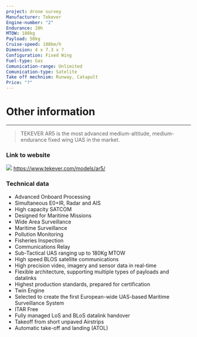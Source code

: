 ```yaml
---
project: drone survey
Manufacturer: Tekever
Engine-number: "2"
Endurance: 20h
MTOW: 180kg
Payload: 50kg
Cruise-speed: 100km/h
Dimension: 4 x 7.3 x ?
Configuration: Fixed Wing
Fuel-type: Gas
Comunication-range: Unlimited
Comunication-type: Satelite
Take off mechnism: Runway, Catapult
Price: "?"
---
```

# Other information
---
>TEKEVER AR5 is the most advanced medium-altitude, medium-endurance fixed wing UAS in the market.
### Link to website
![](https://i.imgur.com/hifu4mr.png)
https://www.tekever.com/models/ar5/

### Technical data
- Advanced Onboard Processing
- Simultaneous E0+IR, Radar and AIS
- High capacity SATCOM
- Designed for Maritime Missions
- Wide Area Surveillance
- Maritime Surveillance
- Pollution Monitoring
- Fisheries Inspection
- Communications Relay
- Sub-Tactical UAS ranging up to 180Kg MTOW
- High speed BLOS satellite communications
- High precision video, imagery and sensor data in real-time
- Flexible architecture, supporting multiple types of payloads and datalinks
- Highest production standards, prepared for certification
- Twin Engine
- Selected to create the first European-wide UAS-based Maritime Surveillance System
- ITAR Free
- Fully managed LoS and BLoS datalink handover
- Takeoff from short unpaved Airstrips
- Automatic take-off and landing (ATOL)